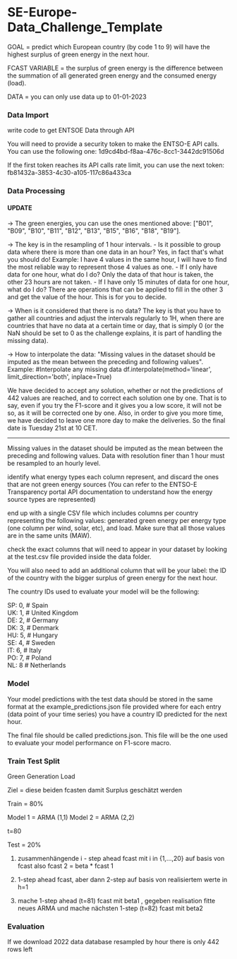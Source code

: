 # SE-Europe-Data_Challenge_Template

GOAL = predict which European country (by code 1 to 9) will have the highest surplus of green energy in the next hour.

FCAST VARIABLE = the surplus of green energy is the difference between the summation of all generated green energy and the consumed energy (load).

DATA = you can only use data up to 01-01-2023

### Data Import

write code to get ENTSOE Data through API

You will need to provide a security token to make the ENTSO-E API calls. You can use the following one:
1d9cd4bd-f8aa-476c-8cc1-3442dc91506d

If the first token reaches its API calls rate limit, you can use the next token:
fb81432a-3853-4c30-a105-117c86a433ca

### Data Processing

#### UPDATE

-> The green energies, you can use the ones mentioned above: ["B01", "B09", "B10", "B11", "B12", "B13", "B15", "B16", "B18", "B19"].

-> The key is in the resampling of 1 hour intervals.
    - Is it possible to group data where there is more than one data in an hour? Yes, in fact that's what you should do! Example: I have 4 values in the same hour, I will have to find the most reliable way to represent those 4 values as one.
    - If I only have data for one hour, what do I do? Only the data of that hour is taken, the other 23 hours are not taken.
    - If I have only 15 minutes of data for one hour, what do I do? There are operations that can be applied to fill in the other 3 and get the value of the hour. This is for you to decide.

-> When is it considered that there is no data? The key is that you have to gather all countries and adjust the intervals regularly to 1H, when there are countries that have no data at a certain time or day, that is simply 0 (or the NaN should be set to 0 as the challenge explains, it is part of handling the missing data).

-> How to interpolate the data: "Missing values in the dataset should be imputed as the mean between the preceding and following values". 
    Example:
    #Interpolate any missing data
    df.interpolate(method='linear', limit_direction='both', inplace=True)

We have decided to accept any solution, whether or not the predictions of 442 values are reached, and to correct each solution one by one. That is to say, even if you try the F1-score and it gives you a low score, it will not be so, as it will be corrected one by one. Also, in order to give you more time, we have decided to leave one more day to make the deliveries. So the final date is Tuesday 21st at 10 CET.

---

Missing values in the dataset should be imputed as the mean between the preceding and following values. Data with resolution finer than 1 hour must be resampled to an hourly level.

identify what energy types each column represent, and discard the ones that are not green energy sources (You can refer to the ENTSO-E Transparency portal API documentation to understand how the energy source types are represented)

end up with a single CSV file which includes columns per country representing the following values: generated green energy per energy type (one column per wind, solar, etc), and load. Make sure that all those values are in the same units (MAW).

check the exact columns that will need to appear in your dataset by looking at the test.csv file provided inside the data folder.

You will also need to add an additional column that will be your label: the ID of the country with the bigger surplus of green energy for the next hour.

The country IDs used to evaluate your model will be the following:

SP: 0, # Spain  
UK: 1, # United Kingdom  
DE: 2, # Germany  
DK: 3, # Denmark  
HU: 5, # Hungary  
SE: 4, # Sweden  
IT: 6, # Italy  
PO: 7, # Poland  
NL: 8  # Netherlands  

### Model

Your model predictions with the test data should be stored in the same format at the example_predictions.json file provided where for each entry (data point of your time series) you have a country ID predicted for the next hour. 

The final file should be called predictions.json. This file will be the one used to evaluate your model performance on F1-score macro.

### Train Test Split

Green Generation
Load

Ziel = diese beiden fcasten damit Surplus geschätzt werden

Train = 80%

Model 1 = ARMA (1,1)
Model 2 = ARMA (2,2)

t=80

Test = 20%

1) zusammenhängende i - step ahead fcast mit i in {1,...,20} auf basis von fcast also fcast 2 = beta * fcast 1
  
2) 1-step ahead fcast, aber dann 2-step auf basis von realisiertem werte in h=1
3) mache 1-step ahead (t=81) fcast mit beta1 , gegeben realisation fitte neues ARMA und mache nächsten 1-step (t=82) fcast mit beta2
   
### Evaluation
If we download 2022 data
database resampled by hour
there is only 442 rows left

